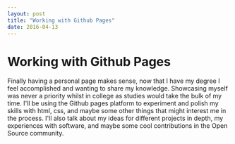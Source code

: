 ```yaml
---
layout: post
title: "Working with Github Pages"
date: 2016-04-13
---
```


# Working with Github Pages

Finally having a personal page makes sense, now that I have my degree I feel accomplished and wanting to share my knowledge. Showcasing myself was never a priority whilst in college as studies would take the bulk of my time. I'll be using the Github pages platform to experiment and polish my skills with html, css, and maybe some other things that might interest me in the process. I'll also talk about my ideas for different projects in depth, my experiences with software, and maybe some cool contributions in the Open Source community.
